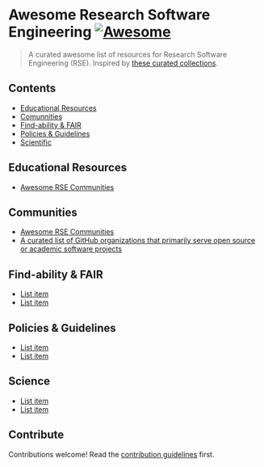 # Awesome Research Software Engineering [![Awesome](https://awesome.re/badge.svg)](https://awesome.re)

> A curated awesome list of resources for Research Software Engineering (RSE). Inspired by [these curated collections](https://github.com/sindresorhus/awesome).

## Contents

- [Educational Resources](#educational-resources)
- [Comunnities](#communities)
- [Find-ability & FAIR](#find-ability--fair)
- [Policies & Guidelines](#policies--guidelines)
- [Scientific](#science)

##  Educational Resources

- [Awesome RSE Communities](https://github.com/hifis-net/awesome-rse-education)

## Communities

- [Awesome RSE Communities](https://github.com/hifis-net/awesome-rse-communities)
- [A curated list of GitHub organizations that primarily serve open source or academic software projects](https://github.com/rseng/awesome-rseng)

## Find-ability & FAIR

- [List item](https://example.org)
- [List item](https://example.org)


## Policies & Guidelines

- [List item](https://example.org)
- [List item](https://example.org)

## Science

- [List item](https://example.org)
- [List item](https://example.org)


## Contribute

Contributions welcome! Read the [contribution guidelines](contributing.md) first.
